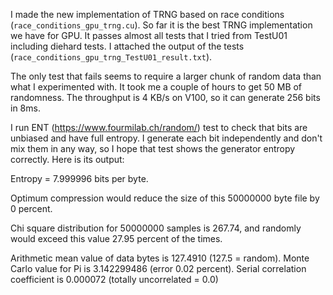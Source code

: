 I made the new implementation of TRNG based on race conditions (`race_conditions_gpu_trng.cu`). 
So far it is the best TRNG implementation we have for GPU.
It passes almost all tests that I tried from TestU01 including diehard tests. I attached the output of the tests (`race_conditions_gpu_trng_TestU01_result.txt`).

The only test that fails seems to require a larger chunk of random data than what I experimented with. It took me a couple of hours to get 50 MB of randomness. The throughput is 4 KB/s on V100, so it can generate 256 bits in 8ms.

I run ENT (https://www.fourmilab.ch/random/) test to check that bits are unbiased and have full entropy. I generate each bit independently and don't mix them in any way, so I hope
that test shows the generator entropy correctly. Here is its output:

Entropy = 7.999996 bits per byte.

Optimum compression would reduce the size
of this 50000000 byte file by 0 percent.

Chi square distribution for 50000000 samples is 267.74, and randomly
would exceed this value 27.95 percent of the times.

Arithmetic mean value of data bytes is 127.4910 (127.5 = random).
Monte Carlo value for Pi is 3.142299486 (error 0.02 percent).
Serial correlation coefficient is 0.000072 (totally uncorrelated = 0.0)
